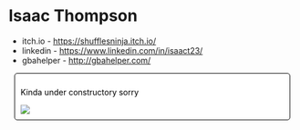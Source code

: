 # Isaac Thompson

* itch.io - https://shufflesninja.itch.io/
* linkedin - https://www.linkedin.com/in/isaact23/
* gbahelper - http://gbahelper.com/

<html>
    <style>
        .showcase {
            background-color: white;
            border-color: black;
            border-width: 1px;
            border-style: solid;
            border-radius: 5px;
            margin: 10px;
            padding: 10px;
        }
        p {
            color: black;
        }
    </style>
    <link rel="stylesheet" href="style.css">
    <div class="showcase">
        <p>Kinda under constructory sorry</p>
        <img src="https://raw.githubusercontent.com/isaact23/squidgame/main/screenshots/build.png"></img>
    </div>
</html>
